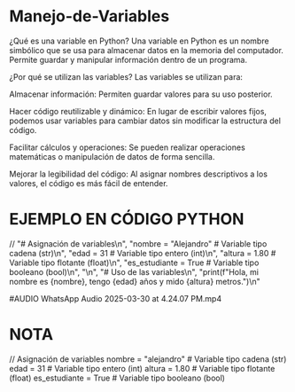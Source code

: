 # Manejo-de-Variables
¿Qué es una variable en Python?
Una variable en Python es un nombre simbólico que se usa para almacenar datos en la memoria del computador. Permite guardar y manipular información dentro de un programa.

¿Por qué se utilizan las variables?
Las variables se utilizan para:

Almacenar información: Permiten guardar valores para su uso posterior.

Hacer código reutilizable y dinámico: En lugar de escribir valores fijos, podemos usar variables para cambiar datos sin modificar la estructura del código.

Facilitar cálculos y operaciones: Se pueden realizar operaciones matemáticas o manipulación de datos de forma sencilla.

Mejorar la legibilidad del código: Al asignar nombres descriptivos a los valores, el código es más fácil de entender.


# EJEMPLO EN CÓDIGO PYTHON
// "# Asignación de variables\n",
        "nombre = \"Alejandro\"    # Variable tipo cadena (str)\n",
        "edad = 31            # Variable tipo entero (int)\n",
        "altura = 1.80        # Variable tipo flotante (float)\n",
        "es_estudiante = True # Variable tipo booleano (bool)\n",
        "\n",
        "# Uso de las variables\n",
        "print(f\"Hola, mi nombre es {nombre}, tengo {edad} años y mido {altura} metros.\")\n"

#AUDIO 
WhatsApp Audio 2025-03-30 at 4.24.07 PM.mp4

# NOTA 
// Asignación de variables
nombre = "alejandro"    # Variable tipo cadena (str)
edad = 31            # Variable tipo entero (int)
altura = 1.80        # Variable tipo flotante (float)
es_estudiante = True # Variable tipo booleano (bool)
